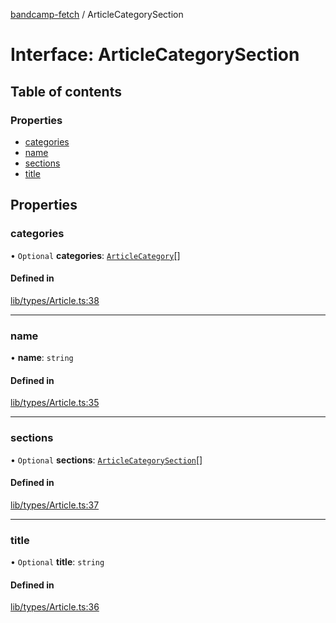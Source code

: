 [bandcamp-fetch](../README.md) / ArticleCategorySection

# Interface: ArticleCategorySection

## Table of contents

### Properties

- [categories](ArticleCategorySection.md#categories)
- [name](ArticleCategorySection.md#name)
- [sections](ArticleCategorySection.md#sections)
- [title](ArticleCategorySection.md#title)

## Properties

### categories

• `Optional` **categories**: [`ArticleCategory`](ArticleCategory.md)[]

#### Defined in

[lib/types/Article.ts:38](https://github.com/patrickkfkan/bandcamp-fetch/blob/19ec315/src/lib/types/Article.ts#L38)

___

### name

• **name**: `string`

#### Defined in

[lib/types/Article.ts:35](https://github.com/patrickkfkan/bandcamp-fetch/blob/19ec315/src/lib/types/Article.ts#L35)

___

### sections

• `Optional` **sections**: [`ArticleCategorySection`](ArticleCategorySection.md)[]

#### Defined in

[lib/types/Article.ts:37](https://github.com/patrickkfkan/bandcamp-fetch/blob/19ec315/src/lib/types/Article.ts#L37)

___

### title

• `Optional` **title**: `string`

#### Defined in

[lib/types/Article.ts:36](https://github.com/patrickkfkan/bandcamp-fetch/blob/19ec315/src/lib/types/Article.ts#L36)
